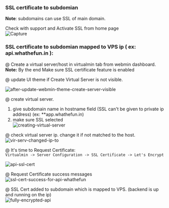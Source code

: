 
### SSL certificate to subdomian 

**Note**: subdomains can use SSL of main domain. 

Check with support and Activate SSL from home page    
![Capture](https://user-images.githubusercontent.com/29883334/97824049-e1b63980-1ce0-11eb-96d8-1b9cdb2ee5c0.PNG)


### SSL certificate to subdomian mapped to VPS ip ( ex: api.whathefun.in ):

@ Create a virtual server/host in virtualmin tab from webmin dashboard.      
**Note:** By the end Make sure SSL certificate feature is enabled  

@ update UI theme if Create Virtual Server is not visible.   

![after-update-webmin-theme-create-server-visible](https://user-images.githubusercontent.com/29883334/97823691-baab3800-1cdf-11eb-8180-445e7acffbf7.png)


@ create virtual server.  
1. give subdomain name in hostname field (SSL can't be given to private ip address)  (ex: **app.whathefun.in)  
2. make sure SSL selected  
![creating-virtual-server](https://user-images.githubusercontent.com/29883334/97702172-8e6f9b80-1ad4-11eb-9ea6-e8d9b074e76f.png)

@ check virtual server ip. change it if not matched to the host.  
![vir-serv-changed-ip-to](https://user-images.githubusercontent.com/29883334/97823241-5cca2080-1cde-11eb-9019-e436ef55be10.PNG)

@ It's time to Request Certificate:  
```Virtualmin -> Server Configuration -> SSL Certificate -> Let's Encrypt```  

![api-ssl-cert](https://user-images.githubusercontent.com/29883334/97823534-4a9cb200-1cdf-11eb-9e61-a187cd96f7b0.PNG)

@ Request Certificate success messages  
![ssl-cert-success-for-api-whathefun](https://user-images.githubusercontent.com/29883334/97823808-0b229580-1ce0-11eb-969c-20af36674da0.PNG)

@ SSL Cert added to subdomain which is mapped to VPS. (backend is up and running on the ip)  
![fully-encrypted-api](https://user-images.githubusercontent.com/29883334/97824262-7456d880-1ce1-11eb-8f02-f1ac47987b61.PNG)

